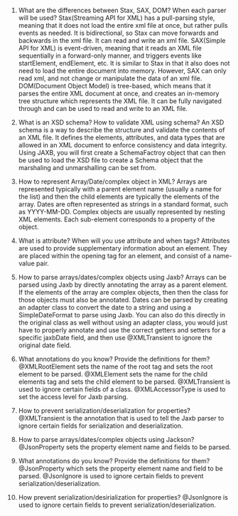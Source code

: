 1. What are the differences between Stax, SAX, DOM? When each parser will be used?
Stax(Streaming API for XML) has a pull-parsing style, meaning that it does not load the entire xml file at once, but rather pulls events as needed. It is bidirectional, so Stax can move forwards and backwards in the xml file. It can read and write an xml file. SAX(Simple API for XML) is event-driven, meaning that it reads an XML file sequentially in a forward-only manner, and triggers events like startElement, endElement, etc. It is similar to Stax in that it also does not need to load the entire document into memory. However, SAX can only read xml, and not change or manipulate the data of an xml file. DOM(Document Object Model) is tree-based, which means that it parses the entire XML document at once, and creates an in-memory tree structure which represents the XML file. It can be fully navigated through and can be used to read and write to an XML file.

2. What is an XSD schema? How to validate XML using schema?
An XSD schema is a way to describe the structure and validate the contents of an XML file. It defines the elements, attributes, and data types that are allowed in an XML document to enforce consistency and data integrity. Using JAXB, you will first create a SchemaFactroy object that can then be used to load the XSD file to create a Schema object that the marshaling and unmarshalling can be set from. 

3. How to represent Array/Date/complex object in XML?
Arrays are represented typically with a parent element name (usually a name for the list) and then the child elements are typically the elements of the array. Dates are often represented as strings in a standard format, such as YYYY-MM-DD. Complex objects are usually represented by nesting XML elements. Each sub-element corresponds to a property of the object.

4. What is attribute? When will you use attribute and when tags?
Attributes are used to provide supplementary information about an element. They are placed within the opening tag for an element, and consist of a name-value pair. 

5. How to parse arrays/dates/complex objects using Jaxb?
Arrays can be parsed using Jaxb by directly annotating the array as a parent element. If the elements of the array are complex objects, then then the class for those objects must also be annotated. Dates can be parsed by creating an adapter class to convert the date to a string and using a SimpleDateFormat to parse using Jaxb. You can also do this directly in the original class as well without using an adapter class, you would just have to properly annotate and use the correct getters and setters for a specific jaxbDate field, and then use @XMLTransient to ignore the original date field.

6. What annotations do you know? Provide the definitions for them?
@XMLRootElement sets the name of the root tag and sets the root element to be parsed. @XMLElement sets the name for the child elements tag and sets the child element to be parsed. 
@XMLTransient is used to ignore certain fields of a class. 
@XMLAccessorType is used to set the access level for Jaxb parsing. 

7. How to prevent serialization/deserialization for properties?
@XMLTransient is the annotation that is used to tell the Jaxb parser to ignore certain fields for serialization and deserialization.

8. How to parse arrays/dates/complex objects using Jackson?
@JsonProperty sets the property element name and fields to be parsed.

9. What annotations do you know? Provide the definitions for them?
@JsonProperty which sets the property element name and field to be parsed.
@JsonIgnore is used to ignore certain fields to prevent serialization/deserialization.

10. How prevent serialization/desirialization for properties?
@JsonIgnore is used to ignore certain fields to prevent serialization/deserialization.
